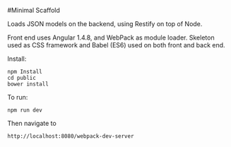 #Minimal Scaffold

Loads JSON models on the backend, using Restify on top of Node.

Front end uses Angular 1.4.8, and WebPack as module loader.
Skeleton used as CSS framework and Babel (ES6) used on both front and back end.

Install:

    npm Install
    cd public
    bower install

To run:

    npm run dev

Then navigate to

    http://localhost:8080/webpack-dev-server
